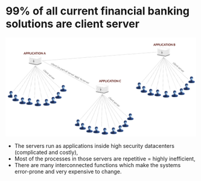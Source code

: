 # 99% of all current financial banking solutions are client server

![alt_text](img/client_server.png )




* The servers run as applications inside high security datacenters (complicated and costly),
* Most of the processes in those servers are repetitive = highly inefficient,
* There are many interconnected functions which make the systems error-prone and very expensive to change.